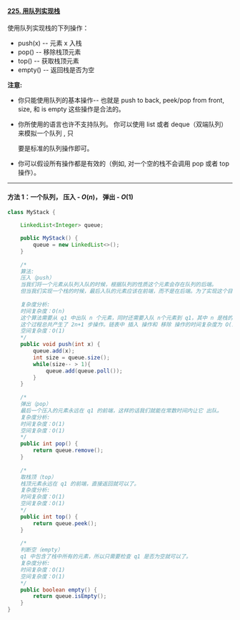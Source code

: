 #### [225. 用队列实现栈](https://leetcode-cn.com/problems/implement-stack-using-queues/)

使用队列实现栈的下列操作：

- push(x) -- 元素 x 入栈
- pop() -- 移除栈顶元素
- top() -- 获取栈顶元素
- empty() -- 返回栈是否为空

**注意:**

- 你只能使用队列的基本操作-- 也就是 push to back, peek/pop from front, size, 和 is empty 这些操作是合法的。

- 你所使用的语言也许不支持队列。 你可以使用 list 或者 deque（双端队列）来模拟一个队列 , 只

  要是标准的队列操作即可。

- 你可以假设所有操作都是有效的（例如, 对一个空的栈不会调用 pop 或者 top 操作）。

---

#### 方法 1：一个队列， 压入 - *O*(*n*)， 弹出 - *O*(1)



```Java
class MyStack {

    LinkedList<Integer> queue;

    public MyStack() {
        queue = new LinkedList<>();
    }
    
    /*
    算法:
    压入（push）
    当我们将一个元素从队列入队的时候，根据队列的性质这个元素会存在队列的后端。
    但当我们实现一个栈的时候，最后入队的元素应该在前端，而不是在后端。为了实现这个目的，每当入	 队一个新元素的时候，我们可以把队列的顺序反转过来。	
    
    复杂度分析:
    时间复杂度：O(n)
    这个算法需要从 q1 中出队 n 个元素，同时还需要入队 n个元素到 q1，其中 n 是栈的大小。
    这个过程总共产生了 2n+1 步操作。链表中 插入 操作和 移除 操作的时间复杂度为 O(1)，因此时	     间复杂度为 O(n)。
    空间复杂度：O(1)
    */
    public void push(int x) {
        queue.add(x);
        int size = queue.size();
        while(size-- > 1){ 
            queue.add(queue.poll());
        }
    }
    
    /*
    弹出（pop）
    最后一个压入的元素永远在 q1 的前端，这样的话我们就能在常数时间内让它 出队。
    复杂度分析:
	时间复杂度：O(1)
	空间复杂度：O(1)
    */
    public int pop() {
        return queue.remove();
    }
    
    /*
    取栈顶（top）
    栈顶元素永远在 q1 的前端，直接返回就可以了。
    复杂度分析:
    时间复杂度：O(1)
    空间复杂度：O(1)
    */
    public int top() {
        return queue.peek();
    }
    
    /*
    判断空（empty）
    q1 中包含了栈中所有的元素，所以只需要检查 q1 是否为空就可以了。
    复杂度分析:
    时间复杂度：O(1)
    空间复杂度：O(1)
    */
    public boolean empty() {
        return queue.isEmpty();
    }
}
```

